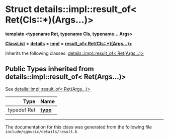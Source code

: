 

# Struct details::impl::result\_of&lt; Ret(Cls::\*)(Args...)&gt;

**template &lt;typename Ret, typename Cls, typename... Args&gt;**



[**ClassList**](annotated.md) **>** [**details**](namespacedetails.md) **>** [**impl**](namespacedetails_1_1impl.md) **>** [**result\_of&lt; Ret(Cls::\*)(Args...)&gt;**](structdetails_1_1impl_1_1result__of_3_01Ret_07Cls_1_1_5_08_07Args_8_8_8_08_4.md)








Inherits the following classes: [details::impl::result\_of&lt; Ret(Args...)&gt;](structdetails_1_1impl_1_1result__of_3_01Ret_07Args_8_8_8_08_4.md)
















## Public Types inherited from details::impl::result_of< Ret(Args...)>

See [details::impl::result\_of&lt; Ret(Args...)&gt;](structdetails_1_1impl_1_1result__of_3_01Ret_07Args_8_8_8_08_4.md)

| Type | Name |
| ---: | :--- |
| typedef Ret | [**type**](structdetails_1_1impl_1_1result__of_3_01Ret_07Args_8_8_8_08_4.md#typedef-type)  <br> |































































































------------------------------
The documentation for this class was generated from the following file `include/qqmusic/details/result.h`

